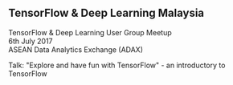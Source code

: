 ## TensorFlow & Deep Learning Malaysia

TensorFlow &amp; Deep Learning User Group Meetup<br />
6th July 2017<br />
ASEAN Data Analytics Exchange (ADAX)

Talk: "Explore and have fun with TensorFlow" - an introductory to TensorFlow

